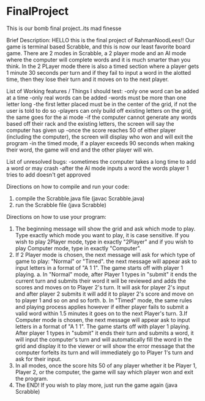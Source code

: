 # FinalProject
This is our bomb final project..its mad finesse


Brief Description:
HELLO this is the final project of RahmanNoodLees!!
Our game is terminal based Scrabble, and this is now our least favorite board game.
There are 2 modes in Scrabble, a 2 player mode and an AI mode where the computer will complete words and it is much smarter than you think. In the 2 PLayer mode there is also a timed section where a player gets 1 minute 30 seconds per turn and if they fail to input a word in the alotted time, then they lose their turn and it moves on to the next player.


List of Working features / Things I should test:
-only one word can be added at a time
-only real words can be added
-words must be more than one letter long
-the first letter placed must be in the center of the grid, if not the user is told to do so
-players can only build off existing letters on the grid, the same goes for the ai mode
-if the computer cannot generate any words based off their rack and the existing letters, the screen will say the computer has given up
-once the score reaches 50 of either player (including the computer), the screen will display who won and will exit the program
-in the timed mode, if a player exceeds 90 seconds when making their word, the game will end and the other player will win.


List of unresolved bugs:
-sometimes the computer takes a long time to add a word or may crash
-after the AI mode inputs a word the words player 1 tries to add doesn't get approved


Directions on how to compile and run your code:
1. compile the Scrabble.java file (javac Scrabble.java)
2. run the Scrabble file (java Scrabble)


Directions on how to use your program:
1. The beginning message will show the grid and ask which mode to play. Type exactly which mode you want to play, it is case sensitive. If you wish to play 2Player mode, type in exactly "2Player" and if you wish to play Computer mode, type in exactly "Computer".
2. If 2 Player mode is chosen, the next message will ask for which type of game to play: "Normal" or "Timed". the next message will appear ask to input letters in a format of "A 1 1". The game starts off with player 1 playing.
   a. In "Normal" mode, after Player 1 types in "submit" it ends the current turn and submits their word it will be reviewed and adds the scores and moves on to Player 2's turn. It will ask for player 2's input and after player 2 submits it will add it to player 2's score and move on to player 1 and so on and so forth.
   b. In "Timed" mode, the same rules and playing process applies however if either player fails to submit a valid word within 1.5 minutes it goes on to the next Player's turn. 
3.If Computer mode is chosen, the next message will appear ask to input letters in a format of "A 1 1". The game starts off with player 1 playing. After player 1 types in "submit" it ends their turn and submits a word, it will input the computer's turn and will automatically fill the word in the grid and display it to the viewer or will show the error message that the computer forfeits its turn and will immediately go to Player 1's turn and ask for their input.
4. In all modes, once the score hits 50 of any player whether it be Player 1, Player 2, or the computer, the game will say which player won and exit the program.
5. The END! If you wish to play more, just run the game again (java Scrabble)



